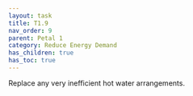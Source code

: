 ```yaml
---
layout: task
title: T1.9
nav_order: 9
parent: Petal 1
category: Reduce Energy Demand
has_children: true
has_toc: true
---
```


Replace any very inefficient hot water arrangements. 


